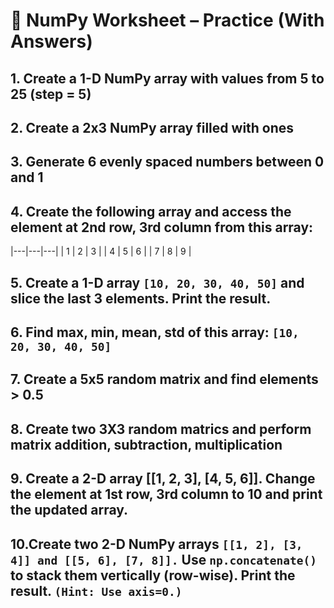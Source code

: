 # 🧠 NumPy Worksheet – Practice (With Answers)

## 1. Create a 1-D NumPy array with values from 5 to 25 (step = 5)
## 2. Create a 2x3 NumPy array filled with ones
## 3. Generate 6 evenly spaced numbers between 0 and 1
## 4. Create the following array and access the element at 2nd row, 3rd column from this array:

|---|---|---|
| 1 | 2 | 3 |
| 4 | 5 | 6 |
| 7 | 8 | 9 |

## 5. Create a 1-D array `[10, 20, 30, 40, 50]` and slice the last 3 elements. Print the result.
## 6. Find max, min, mean, std of this array: `[10, 20, 30, 40, 50]`
## 7. Create a 5x5 random matrix and find elements > 0.5
## 8. Create two 3X3 random matrics and perform matrix addition, subtraction, multiplication
## 9. Create a 2-D array [[1, 2, 3], [4, 5, 6]]. Change the element at 1st row, 3rd column to 10 and print the updated array.
## 10.Create two 2-D NumPy arrays `[[1, 2], [3, 4]] and [[5, 6], [7, 8]].` Use `np.concatenate()` to stack them vertically (row-wise). Print the result. `(Hint: Use axis=0.)`
